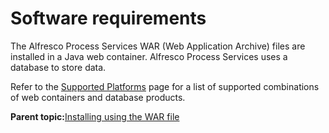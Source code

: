 # Software requirements

The Alfresco Process Services WAR \(Web Application Archive\) files are installed in a Java web container. Alfresco Process Services uses a database to store data.

Refer to the [Supported Platforms](http://www.alfresco.com/services/subscription/supported-platforms) page for a list of supported combinations of web containers and database products.

**Parent topic:**[Installing using the WAR file](../topics/installing_using_the_war_file.md)

